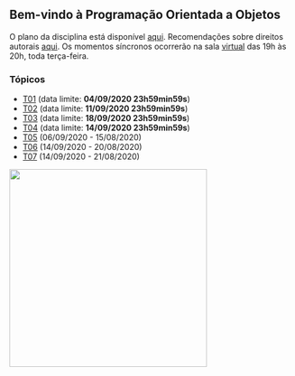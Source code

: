 ## Bem-vindo à Programação Orientada a Objetos

O plano da disciplina está disponível [aqui](./media/plano-poo.pdf). Recomendações sobre direitos autorais [aqui](./media/recomendacao-prograd.pdf). Os
momentos síncronos ocorrerão na sala [virtual](https://meet.google.com/lookup/awkznsp2o3) das 19h às 20h, toda terça-feira.

### Tópicos

- [T01](topicos/01.md) (data limite: **04/09/2020 23h59min59s**)
- [T02](topicos/02.md) (data limite: **11/09/2020 23h59min59s**)
- [T03](topicos/03.md) (data limite: **18/09/2020 23h59min59s**)
- [T04](topicos/04.md) (data limite: **14/09/2020 23h59min59s**)
- [T05](topicos/05.md) (06/09/2020 - 15/08/2020)
- [T06](topicos/06.md) (14/09/2020 - 20/08/2020)
- [T07](topicos/07.md) (14/09/2020 - 21/08/2020)

<img src="https://github.com/kyriosdata/oo/raw/master/media/flyier-poo.png" width="350">
